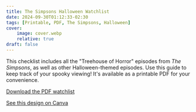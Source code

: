 ```yaml
---
title: The Simpsons Halloween Watchlist
date: 2024-09-30T01:12:33-02:30
tags: [Printable, PDF, The Simpsons, Halloween]
cover:
    image: cover.webp
    relative: true
draft: false
---
```


This checklist includes all the "Treehouse of Horror" episodes from *The Simpsons*, as well as other Halloween-themed episodes. Use this guide to keep track of your spooky viewing! It's available as a printable PDF for your convenience.

[Download the PDF watchlist](simpsons-halloween-watchlist.pdf)

[See this design on Canva](https://www.canva.com/design/DAGSKfxPAdQ/2510_PzLLbqe15Z3oUEOgA/view)